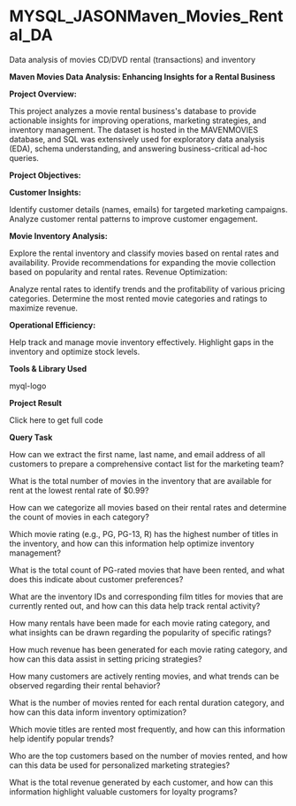 # MYSQL_JASONMaven_Movies_Rental_DA
Data analysis of movies CD/DVD rental (transactions) and inventory

**Maven Movies Data Analysis: Enhancing Insights for a Rental Business**

**Project Overview:**

This project analyzes a movie rental business's database to provide actionable insights for improving operations, marketing strategies, and inventory management. The dataset is hosted in the MAVENMOVIES database, and SQL was extensively used for exploratory data analysis (EDA), schema understanding, and answering business-critical ad-hoc queries.

**Project Objectives:**

**Customer Insights:**

Identify customer details (names, emails) for targeted marketing campaigns. Analyze customer rental patterns to improve customer engagement.

**Movie Inventory Analysis:**

Explore the rental inventory and classify movies based on rental rates and availability. Provide recommendations for expanding the movie collection based on popularity and rental rates. Revenue Optimization:

Analyze rental rates to identify trends and the profitability of various pricing categories. Determine the most rented movie categories and ratings to maximize revenue.

**Operational Efficiency:**

Help track and manage movie inventory effectively. Highlight gaps in the inventory and optimize stock levels.

**Tools & Library Used**

myql-logo  

**Project Result**

Click here to get full code

**Query Task**

How can we extract the first name, last name, and email address of all customers to prepare a comprehensive contact list for the marketing team?

What is the total number of movies in the inventory that are available for rent at the lowest rental rate of $0.99?

How can we categorize all movies based on their rental rates and determine the count of movies in each category?

Which movie rating (e.g., PG, PG-13, R) has the highest number of titles in the inventory, and how can this information help optimize inventory management?

What is the total count of PG-rated movies that have been rented, and what does this indicate about customer preferences?

What are the inventory IDs and corresponding film titles for movies that are currently rented out, and how can this data help track rental activity?

How many rentals have been made for each movie rating category, and what insights can be drawn regarding the popularity of specific ratings?

How much revenue has been generated for each movie rating category, and how can this data assist in setting pricing strategies?

How many customers are actively renting movies, and what trends can be observed regarding their rental behavior?

What is the number of movies rented for each rental duration category, and how can this data inform inventory optimization?

Which movie titles are rented most frequently, and how can this information help identify popular trends?

Who are the top customers based on the number of movies rented, and how can this data be used for personalized marketing strategies?

What is the total revenue generated by each customer, and how can this information highlight valuable customers for loyalty programs?

